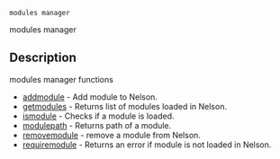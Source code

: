 

	
	modules manager

modules manager

## Description
modules manager functions


* [addmodule](addmodule.md) - Add module to Nelson.
* [getmodules](getmodules.md) - Returns list of modules loaded in Nelson.
* [ismodule](ismodule.md) - Checks if a module is loaded.
* [modulepath](modulepath.md) - Returns path of a module.
* [removemodule](removemodule.md) - remove a module from Nelson.
* [requiremodule](requiremodule.md) - Returns an error if module is not loaded in Nelson.



